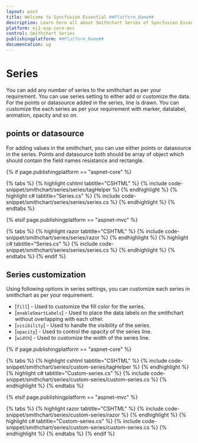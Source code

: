 ```yaml
---
layout: post
title: Welcome to Syncfusion Essential ##Platform_Name##
description: Learn here all about Smithchart Series of Syncfusion Essential ##Platform_Name## widgets based on HTML5 and jQuery.
platform: ej2-asp-core-mvc
control: Smithchart Series
publishingplatform: ##Platform_Name##
documentation: ug
---
```



# Series

You can add any number of series to the smithchart as per your requirement. You can use series setting to either add or customize the data. For the points or datasource added in the series, line is drawn. You can customize the each series as per your requirement with marker, datalabel, animation, opacity and so on.

## points or datasource

For adding values in the smithchart, you can use either points or datasource in the series. Points and datasource both should be array of object which should contain the field names resistance and rectangle.

{% if page.publishingplatform == "aspnet-core" %}

{% tabs %}
{% highlight cshtml tabtitle="CSHTML" %}
{% include code-snippet/smithchart/series/series/tagHelper %}
{% endhighlight %}
{% highlight c# tabtitle="Series.cs" %}
{% include code-snippet/smithchart/series/series/series.cs %}
{% endhighlight %}
{% endtabs %}

{% elsif page.publishingplatform == "aspnet-mvc" %}

{% tabs %}
{% highlight razor tabtitle="CSHTML" %}
{% include code-snippet/smithchart/series/series/razor %}
{% endhighlight %}
{% highlight c# tabtitle="Series.cs" %}
{% include code-snippet/smithchart/series/series/series.cs %}
{% endhighlight %}
{% endtabs %}
{% endif %}



## Series customization

Using following options in series settings, you can customize each series in smithchart as per your requirement.

* [`fill`] - Used to customize the fill color for the series.
* [`enableSmartLabels`] - Used to place the data labels on the smithchart without overlapping with each other.
* [`visibility`] - Used to handle the visibility of the series.
* [`opacity`] - Used to control the opacity of the series line.
* [`width`] - Used to customize the width of the series line.

{% if page.publishingplatform == "aspnet-core" %}

{% tabs %}
{% highlight cshtml tabtitle="CSHTML" %}
{% include code-snippet/smithchart/series/custom-series/tagHelper %}
{% endhighlight %}
{% highlight c# tabtitle="Custom-series.cs" %}
{% include code-snippet/smithchart/series/custom-series/custom-series.cs %}
{% endhighlight %}
{% endtabs %}

{% elsif page.publishingplatform == "aspnet-mvc" %}

{% tabs %}
{% highlight razor tabtitle="CSHTML" %}
{% include code-snippet/smithchart/series/custom-series/razor %}
{% endhighlight %}
{% highlight c# tabtitle="Custom-series.cs" %}
{% include code-snippet/smithchart/series/custom-series/custom-series.cs %}
{% endhighlight %}
{% endtabs %}
{% endif %}

